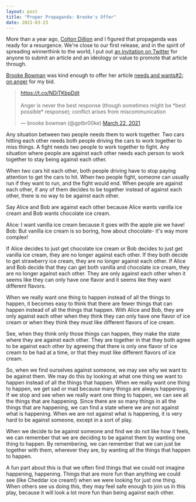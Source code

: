 ```yaml
---
layout: post
title: "Proper Propaganda: Brooke's Offer"
date: 2021-03-23
---
```


More than a year ago, [Colton Dillion](http://www.coltondillion.com/) and I figured that propaganda was ready for a resurgence. We're close to our first release, and in the spirit of spreading winnerthink to the world, I put out [an invitation on Twitter](https://twitter.com/forshaper/status/1374054730482159616) for anyone to submit an article and an ideology or value to promote that article through.  

[Brooke Bowman](https://twitter.com/gptbr00ke) was kind enough to offer her article [needs and wants#2: on anger](https://theproject.is/needs-and-wants-2-on-anger/) for my bid. 

<blockquote class="twitter-tweet" data-conversation="none"><p lang="en" dir="ltr"><a href="https://t.co/NDiTKbpDdt">https://t.co/NDiTKbpDdt</a><br><br>Anger is never the best response (though sometimes might be *best possible* response); conflict arises from miscommunication</p>&mdash; brooke bowman (@gptbr00ke) <a href="https://twitter.com/gptbr00ke/status/1374075164883701772?ref_src=twsrc%5Etfw">March 22, 2021</a></blockquote> <script async src="https://platform.twitter.com/widgets.js" charset="utf-8"></script> 

Any situation between two people needs them to work together. Two cars hitting each other needs both people driving the cars to work together to miss things. A fight needs two people to work together to fight. Any situation where people are against each other needs each person to work together to stay being against each other.   

When two cars hit each other, both people driving have to stop paying attention to get the cars to hit. When two people fight, someone can usually run if they want to run, and the fight would end. When people are against each other, if any of them decides to be together instead of against each other, there is no way to be against each other.  

Say Alice and Bob are against each other because Alice wants vanilla ice cream and Bob wants chocolate ice cream.  

Alice: I want vanilla ice cream because it goes with the apple pie we have!  
Bob: But vanilla ice cream is so boring, how about chocolate- it's way more complex!  

If Alice decides to just get chocolate ice cream or Bob decides to just get vanilla ice cream, they are no longer against each other. If they both decide to get strawberry ice cream, they are no longer against each other. If Alice and Bob decide that they can get both vanilla and chocolate ice cream, they are no longer against each other. They are only against each other when it seems like they can only have one flavor and it seems like they want different flavors.  

When we really want one thing to happen instead of all the things to happen, it becomes easy to think that there are fewer things that can happen instead of all the things that happen. With Alice and Bob, they are only against each other when they think they can only have one flavor of ice cream or when they think they must like different flavors of ice cream.   

See, when they think only those things can happen, they make the state where they are against each other. They are together in that they both agree to be against each other by agreeing that there is only one flavor of ice cream to be had at a time, or that they must like different flavors of ice cream.  

So, when we find ourselves against someone, we may see why we want to be against them. We may do this by looking at what one thing we want to happen instead of all the things that happen. When we really want one thing to happen, we get sad or mad because many things are always happening. If we stop and see when we really want one thing to happen, we can see all the things that are happening. Since there are so many things in all the things that are happening, we can find a state where we are not against what is happening. When we are not against what is happening, it is very hard to be against someone, except in a sort of play.   

When we decide to be against someone and find we do not like how it feels, we can remember that we are deciding to be against them by wanting one thing to happen. By remembering, we can remember that we can just be together with them, wherever they are, by wanting all the things that happen to happen.  

A fun part about this is that we often find things that we could not imagine happening, happening. Things that are more fun than anything we could see (like Cheddar ice cream!) when we were looking for just one thing. When others see us doing this, they may feel safe enough to join us in this play, because it will look a lot more fun than being against each other.   
